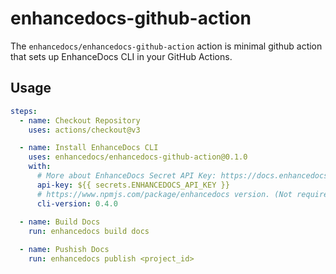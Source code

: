 # enhancedocs-github-action

The `enhancedocs/enhancedocs-github-action` action is minimal github action that sets up EnhanceDocs CLI in your GitHub Actions.

## Usage

```yaml
steps:
  - name: Checkout Repository
    uses: actions/checkout@v3

  - name: Install EnhanceDocs CLI
    uses: enhancedocs/enhancedocs-github-action@0.1.0
    with:
      # More about EnhanceDocs Secret API Key: https://docs.enhancedocs.com/security/api-keys
      api-key: ${{ secrets.ENHANCEDOCS_API_KEY }}
      # https://www.npmjs.com/package/enhancedocs version. (Not required); Defaults to `latest` if not provided
      cli-version: 0.4.0
  
  - name: Build Docs
    run: enhancedocs build docs

  - name: Pushish Docs
    run: enhancedocs publish <project_id>
```
